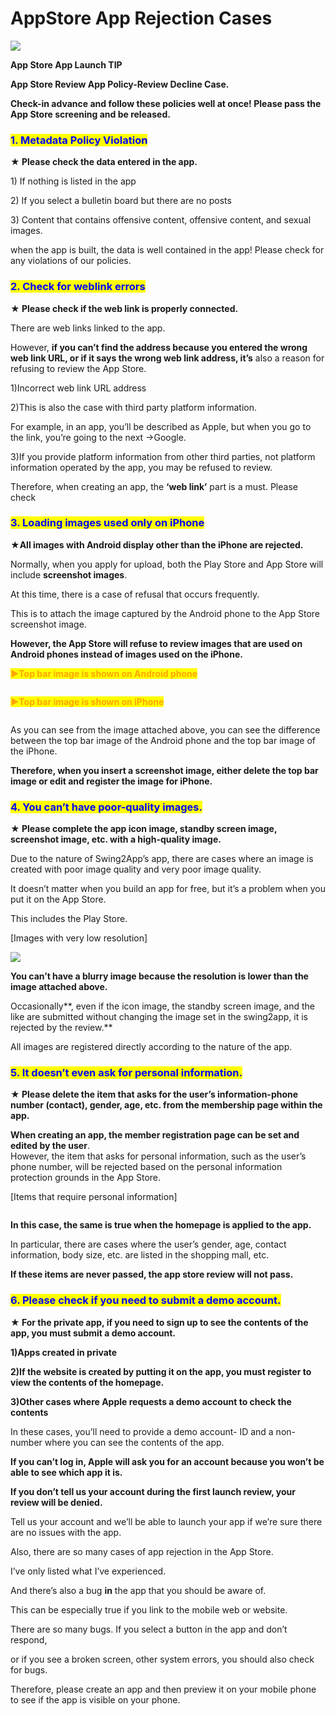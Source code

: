 # AppStore App Rejection Cases

![](https://support.swing2app.com/wp-content/uploads/2018/09/app\_reject.png)

**App Store App Launch TIP**

**App Store Review App Policy-Review Decline Case.**

**Check-in advance and follow these policies well at once! Please pass the App Store screening and be released.**



### <mark style="color:blue;">**1. Metadata Policy Violation**</mark>

**★ Please check the data entered in the app.**

1\) If nothing is listed in the app

2\) If you select a bulletin board but there are no posts

3\) Content that contains offensive content, offensive content, and sexual images.

when the app is built, the data is well contained in the app! Please check for any violations of our policies.



### <mark style="color:blue;">**2. Check for weblink errors**</mark>

**★ Please check if the web link is properly connected.**

There are web links linked to the app.

However, **if you can’t find the address because you entered the wrong web link URL, or if it says the wrong web link address, it’s** also a reason for refusing to review the App Store.

1\)Incorrect web link URL address

2\)This is also the case with third party platform information.

For example, in an app, you’ll be described as Apple, but when you go to the link, you’re going to the next →Google.

3\)If you provide platform information from other third parties, not platform information operated by the app, you may be refused to review.

Therefore, when creating an app, the **‘web link’** part is a must. Please check



### <mark style="color:blue;">**3. Loading images used only on iPhone**</mark>

**★All images with Android display other than the iPhone are rejected.**

Normally, when you apply for upload, both the Play Store and App Store will include **screenshot images**.

At this time, there is a case of refusal that occurs frequently.

This is to attach the image captured by the Android phone to the App Store screenshot image.

**However, the App Store will refuse to review images that are used on Android phones instead of images used on the iPhone.**



<mark style="color:orange;">**▶Top bar image is shown on Android phone**</mark>

<figure><img src="../../.gitbook/assets/Group-284@3xss.png" alt=""><figcaption></figcaption></figure>

<mark style="color:orange;">**▶Top bar image is shown on iPhone**</mark>

<figure><img src="../../.gitbook/assets/아이폰-화면dw.png" alt=""><figcaption></figcaption></figure>

As you can see from the image attached above, you can see the difference between the top bar image of the Android phone and the top bar image of the iPhone.

**Therefore, when you insert a screenshot image, either delete the top bar image or edit and register the image for iPhone.**



### <mark style="color:blue;">**4. You can’t have poor-quality images.**</mark>

**★ Please complete the app icon image, standby screen image, screenshot image, etc. with a high-quality image.**

Due to the nature of Swing2App’s app, there are cases where an image is created with poor image quality and very poor image quality.

It doesn’t matter when you build an app for free, but it’s a problem when you put it on the App Store.

This includes the Play Store.

\[Images with very low resolution]

![](https://support.swing2app.com/wp-content/uploads/2018/09/10fafac6728d5174a1dd229f65264b1-300x300.png)

**You can’t have a blurry image because the resolution is lower than the image attached above.**

Occasionally**, even if the icon image, the standby screen image, and the like are submitted without changing the image set in the swing2app,  it is rejected by the review.**

All images are registered directly according to the nature of the app.



### <mark style="color:blue;">**5. It doesn’t even ask for personal information.**</mark>

**★ Please delete the item that asks for the user’s information-phone number (contact), gender, age, etc. from the membership page within the app.**

**When creating an app, the member registration page can be set and edited by the user**.\
However,  the item that asks for personal information, such as the user’s phone number, will be rejected based on the personal information protection grounds in the App Store.

\[Items that require personal information]

<figure><img src="../../.gitbook/assets/Group-284@3xef.png" alt=""><figcaption></figcaption></figure>

**In this case, the same is true when the homepage is applied to the app.**

In particular, there are cases where the user’s gender, age, contact information, body size, etc. are listed in the shopping mall, etc.

**If these items are never passed, the app store review will not pass.**



### <mark style="color:blue;">**6. Please check if you need to submit a demo account.**</mark>

**★ For the private app, if you need to sign up to see the contents of the app, you must submit a demo account.**

**1)Apps created in private**

**2)If the website is created by putting it on the app, you must register to view the contents of the homepage.**

**3)Other cases where Apple requests a demo account to check the contents**

In these cases, you’ll need to provide a demo account- ID and a non-number where you can see the contents of the app.

**If you can’t log in, Apple will ask you for an account because you won’t be able to see which app it is.**

**If you don’t tell us your account during the first launch review, your review will be denied.**

Tell us your account and we’ll be able to launch your app if we’re sure there are no issues with the app.



Also, there are so many cases of app rejection in the App Store.

I’ve only listed what I’ve experienced.

And there’s also a bug **in** the app that you should be aware of.

This can be especially true if you link to the mobile web or website.

There are so many bugs. If you select a button in the app and don’t respond,

or if you see a broken screen, other system errors, you should also check for bugs.

Therefore, please create an app and then preview it on your mobile phone to see if the app is visible on your phone.
